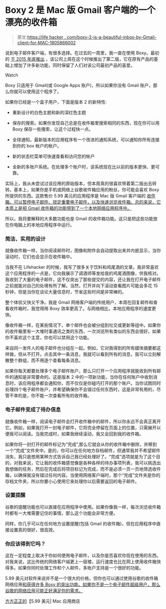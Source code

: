# Boxy 2 是 Mac 版 Gmail 客户端的一个漂亮的收件箱

> 原文:[https://life hacker . com/boxy-2-is-a-beautiful-inbox-by-Gmail-client-for-MAC-1805866002](https://lifehacker.com/boxy-2-is-a-beautiful-inbox-by-gmail-client-for-mac-1805866002)

说到电子邮件客户端，有很多选择。在过去的一周里，我一直在使用 Boxy。最初的 [于 2015 年底推出](http://lifehacker.com/boxy-brings-inbox-by-gmail-to-the-mac-desktop-1747090438) ，该公司上周在这个时候推出了第二版，它在原有产品的基础上增加了许多新功能，同时保留了人们对该公司最初产品的喜爱。

Watch

Boxy 只适用于 Gmail(或 Google Apps 账户)，所以如果你没有 Gmail 账户，那么你就可以使用这个程序了。

如果你已经是一个盒子用户，下面是版本 2 的新特性:

*   重新设计的白色主题和新的深红色主题

*   保存的搜索。如果你发现自己总是在收件箱里搜索相同的东西，现在你可以用 Boxy 保存一些搜索，让这个过程快一点。

*   全球通知。最新版本的应用程序有一个改进的通知系统，可以通知你所有连接到你的 box 帐户的帐户。

*   新的状态栏菜单可快速查看和访问您的帐户

*   全新的多账户系统。在处理多个账户时，该系统现在比以前的版本更快、更可靠。

实际上，我从未尝试过该应用的原始版本，但本周真的很喜欢带着第二版出去转转。基本上，如果你是手机或网络上谷歌收件箱应用的粉丝，你可能会喜欢 Boxy 所提供的东西。这款售价 5.99 美元的应用程序是 Mac 版 Gmail 客户端的 [收件箱，可以暂停电子邮件、锁定重要电子邮件，以及快速浏览收件箱。总的来说，它本质上是把 Gmail 收件箱的功能带到了一个本地网络应用程序中。](http://lifehacker.com/how-googles-new-inbox-works-and-changes-how-you-approa-1652303148) 

所以，我将要解释的大多数功能也是 Gmail 的收件箱功能。这只是把这些功能放在你电脑上的本地应用程序中运行。

### 简洁、实用的设计

就像收件箱一样，当你阅读邮件时，图像和附件会自动提取出来并内嵌显示，当你滚动时，它们也会显示在收件箱中。

当我不在 Lifehacker 的时候，我写了很多关于饮料和鸡尾酒的文章。我非常喜欢这个应用程序的一点是，它向我展示了调酒师等发给我的鸡尾酒图像，供我核对。我收到了大量的电子邮件，这不仅突出了那些提交的内容，还让我在打开电子邮件之前就能对自己的处境有所了解。当然，打开并向下滚动查看图片可能会多花 15 秒钟，但是当你在谈论大量信息时，节省这些时间是非常棒的。

整个体验又快又干净。我是 Gmail 网络客户端的传统用户，本周在回复邮件和查看收件箱时，我觉得用 Boxy 效率更高了。与网络相比，本地应用程序的速度更快。

像收件箱一样，在某些情况下，单个邮件也会被分组到社交或更新等组中。如果你的收件箱里有一大堆时事通讯之类的东西，一次浏览所有类似的东西会很好。如果你不喜欢这个主意，你也可以禁用这个功能。

来自同一发件人的电子邮件也分组在一起。例如，它对我得到的所有媒体摘要都这样做，但从不打开。点击其中一条消息，我就可以看到所有的消息，我可以立刻解散整个群组，而不用逐个查看每条消息。

如果你每天都要处理多个电子邮件账户，那么只打开一个应用程序就能收到所有邮件的通知是非常要命的。这是版本 2 中的一项新功能，当你在任何账户中收到消息时，该应用程序都会通知你，而不仅仅是你碰巧打开的那个账户。当你试图同时处理四个电子邮件账户，并希望确保你不会错过任何东西时，这是非常有用的，尽管不幸的是，你不能一次查看所有的收件箱。

### 电子邮件变成了待办信息

就像收件箱一样，阅读电子邮件会打开收件箱中的邮件，所以你永远不会真正离开它。例如，如果我打开一封电子邮件，它将完全停留在页面上的位置，只需展开以便我可以阅读。当我完成时，如果我继续滚动，我又会回到我的收件箱。

如果你将一封打开的邮件标记为“完成”,那么它就会从你的收件箱中删除，并移到一个“完成”文件夹中。是的，你可以在任何地方存档邮件，但通常我并不希望邮件消失，我只是想用某种方式告诉自己我已经处理好了。“完成”选项就是为了这个目的，对我来说，它让我的收件箱感觉像是各种各样的待办事项列表，我可以挑选出我想做的任务，然后在完成后将项目标记为完成，而不是必须一页一页地筛选收件箱，以确保我没有错过任何内容。当使用网络客户端时，那个“完成”文件夹是你的存档文件夹，所以你要小心使用它来处理你以后需要返回的电子邮件。

### 设置提醒

谷歌的提醒功能也可以直接在应用程序中使用。如果你像我一样，每次浏览收件箱时都有一大堆需要记住的事情，那么这个功能会非常方便。

同样，你几乎可以在任何地方设置提醒(包括 Gmail 的收件箱)，但在应用程序中直接设置真的很好，很高效。

### 你应该得到它吗？

这在一定程度上取决于你如何使用电子邮件，以及你是否喜欢你现在使用的东西。对我来说，这比传统的网络客户端更上一层楼，运行速度也比在网上使用收件箱快得多。如果你同时处理工作和个人邮件，多账户支持是一个很好的功能。

5.99 美元对软件来说并不是一个很大的价格，但你也可以通过使用谷歌的收件箱网络应用[和获得许多 Boxy 的突出功能。如果你不是一个电子邮件超级用户，那么谷歌的网络应用可能正好满足你的需求。](https://www.google.com/inbox/)

[方方正正的](https://itunes.apple.com/us/app/boxy.-inbox-by-gmail-email/id1053031090?l=it&ls=1&mt=12)【5.99 美元| Mac 应用商店